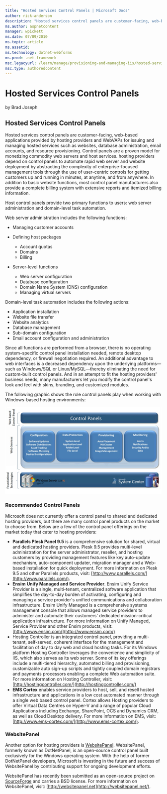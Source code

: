 ```yaml
---
title: "Hosted Services Control Panels | Microsoft Docs"
author: rick-anderson
description: "Hosted services control panels are customer-facing, web-based applications provided by hosting providers and WebVAPs for issuing and managing hosted services..."
ms.author: aspnetcontent
manager: wpickett
ms.date: 07/09/2010
ms.topic: article
ms.assetid: 
ms.technology: dotnet-webforms
ms.prod: .net-framework
msc.legacyurl: /learn/manage/provisioning-and-managing-iis/hosted-services-control-panels
msc.type: authoredcontent
---
```

Hosted Services Control Panels
====================
by Brad Joseph

## Hosted Services Control Panels

Hosted services control panels are customer-facing, web-based applications provided by hosting providers and WebVAPs for issuing and managing hosted services such as websites, database administration, email accounts, and resource provisioning. Control panels are a proven model for monetizing commodity web servers and host services. hosting providers depend on control panels to automate rapid web server and website deployment by abstracting the complexity of enterprise-focused management tools through the use of user-centric controls for getting customers up and running in minutes, at anytime, and from anywhere. In addition to basic website functions, most control panel manufacturers also provide a complete billing system with extensive reports and itemized billing information.

Host control panels provide two primary functions to users: web server administration and domain-level task automation.

Web server administration includes the following functions:

- Managing customer accounts
- Defining host packages

    - Account quotas
    - Domains
    - Billing
- Server-level functions

    - Web server configuration
    - Database configuration
    - Domain Name System (DNS) configuration
    - Managing virtual servers

Domain-level task automation includes the following actions:

- Application installation
- Website file transfer
- Website analytics
- Database management
- Sub-domain configuration
- Email account configuration and administration

Since all functions are performed from a browser, there is no operating system–specific control panel installation needed, remote desktop dependency, or firewall negotiation required. An additional advantage to web interfaces is a decreased dependency upon the underlying platforms—such as Windows/SQL or Linux/MySQL—thereby eliminating the need for custom-built control panels. And in an attempt to fit the hosting providers' business needs, many manufacturers let you modify the control panel's look and feel with skins, branding, and customized modules.

The following graphic shows the role control panels play when working with Windows-based hosting environments:

[![](hosted-services-control-panels/_static/image2.png)](hosted-services-control-panels/_static/image1.png)


### Recommended Control Panels

Microsoft does not currently offer a control panel to shared and dedicated hosting providers, but there are many control panel products on the market to choose from. Below are a few of the control panel offerings on the market today that cater to hosting providers:

- **Parallels Plesk Panel 9.5** is a comprehensive solution for shared, virtual and dedicated hosting providers. Plesk 9.5 provides multi-level administration for the server administrator, reseller, and hosting customers by providing management features like key auto-update mechanism, auto-component updater, migration manager and a Web-based installation for quick deployment. For more information on Plesk 9.5 and other Parallels products, visit: [http://www.parallels.com/](http://www.parallels.com/).
- **Ensim** **Unify Managed and Service Provider**. Ensim Unify Service Provider is a single, multi-tenant, centralized software application that simplifies the day-to-day burden of activating, configuring and managing a service provider's unified communications and collaboration infrastructure. Ensim Unify Managed is a comprehensive systems management console that allows managed service providers to administer and automate their customers' dedicated mission-critical application infrastructure. For more information on Unify Managed, Service Provider and other Ensim products, visit: [http://www.ensim.com/](http://www.ensim.com/)
- Hosting Controller is an integrated control panel, providing a multi-tenant, self-served, coherent interface for the management and facilitation of day to day web and cloud hosting tasks. For its Windows platform Hosting Controller leverages the convenience and simplicity of IIS, which also serves as its web server. Some of its key offerings include a multi-tiered hierarchy, automated billing and provisioning, customizable auto sign-up scripts and tightly coupled domain registrars and payments processors enabling a complete Web automation suite. For more information on Hosting Controller, visit: [http://hostingcontroller.com/](http://hostingcontroller.com/)
- **EMS Cortex** enables service providers to host, sell, and resell hosted infrastructure and applications in a low cost automated manner through a single web based control panel. Cortex allows Hosting providers to offer Virtual Data Centres on Hyper-V and a range of popular Cloud Applications including Exchange, SharePoint, OCS and Dynamics CRM, as well as Cloud Desktop delivery. For more information on EMS, visit: [http://www.ems-cortex.com/](http://www.ems-cortex.com/).

### WebsitePanel

Another option for hosting providers is [WebsitePanel](websitepanel.md). WebsitePanel, formerly known as DotNetPanel, is an open-source control panel built exclusively for the Windows operating system. With the help of former DotNetPanel developers, Microsoft is investing in the future and success of WebsitePanel by contributing support for ongoing development efforts.

WebsitePanel has recently been submitted as an open-source project on [SourceForge](http://sourceforge.net/) and carries a BSD license. For more information on WebsitePanel, visit: [http://websitepanel.net](http://websitepanel.net/).